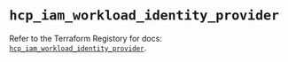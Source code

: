 # `hcp_iam_workload_identity_provider`

Refer to the Terraform Registory for docs: [`hcp_iam_workload_identity_provider`](https://registry.terraform.io/providers/hashicorp/hcp/0.79.0/docs/resources/iam_workload_identity_provider).
